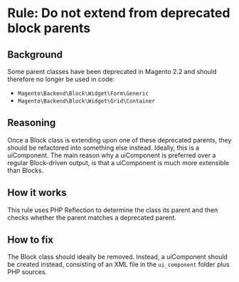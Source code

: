 # Rule: Do not extend from deprecated block parents
## Background
Some parent classes have been deprecated in Magento 2.2 and should therefore no longer be used in code:
- `Magento\Backend\Block\Widget\Form\Generic`
- `Magento\Backend\Block\Widget\Grid\Container`

## Reasoning
Once a Block class is extending upon one of these deprecated parents, they should be refactored into something else instead. Ideally, this is a uiComponent.
The main reason why a uiComponent is preferred over a regular Block-driven output, is that a uiComponent is much more extensible than Blocks.

## How it works
This rule uses PHP Reflection to determine the class its parent and then checks whether the parent matches a deprecated parent.

## How to fix
The Block class should ideally be removed. Instead, a uiComponent should be created instead, consisting of an XML file in the `ui_component` folder plus PHP sources.
